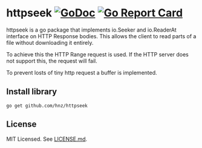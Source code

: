 # httpseek [![GoDoc](https://godoc.org/github.com/hnz/httpseek?status.svg)](https://godoc.org/github.com/hnz/httpseek) [![Go Report Card](https://goreportcard.com/badge/github.com/hnz/httpseek)](https://goreportcard.com/report/github.com/hnz/httpseek)

httpseek is a go package that implements io.Seeker and io.ReaderAt interface on HTTP Response bodies.
This allows the client to read parts of a file without downloading it entirely.

To achieve this the HTTP Range request is used. If the HTTP server does not support this,
the request will fail.

To prevent losts of tiny http request a buffer is implemented.


Install library
---------------

    go get github.com/hnz/httpseek


License
-------

MIT Licensed. See [LICENSE.md](LICENSE.md).
